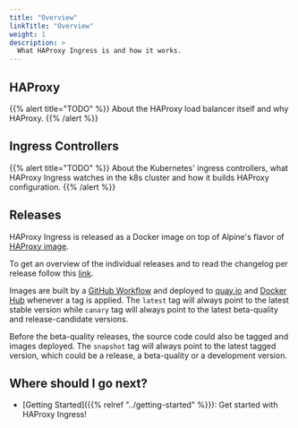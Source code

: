 ```yaml
---
title: "Overview"
linkTitle: "Overview"
weight: 1
description: >
  What HAProxy Ingress is and how it works.
---
```


## HAProxy

{{% alert title="TODO" %}}
About the HAProxy load balancer itself and why HAProxy.
{{% /alert %}}

## Ingress Controllers

{{% alert title="TODO" %}}
About the Kubernetes' ingress controllers, what HAProxy Ingress watches in the k8s cluster and how it builds HAProxy configuration.
{{% /alert %}}

## Releases

HAProxy Ingress is released as a Docker image on top of Alpine's flavor of
[HAProxy image](https://hub.docker.com/_/haproxy).

To get an overview of the individual releases and to read the changelog per release follow this [link](https://github.com/jcmoraisjr/haproxy-ingress/releases).

Images are built by a [GitHub Workflow](https://github.com/jcmoraisjr/haproxy-ingress/actions/workflows/image.yaml)
and deployed to [quay.io](https://quay.io/repository/jcmoraisjr/haproxy-ingress) and
[Docker Hub](https://hub.docker.com/r/jcmoraisjr/haproxy-ingress) whenever a tag is applied.
The `latest` tag will always point to the latest stable version while `canary` tag will always
point to the latest beta-quality and release-candidate versions.

Before the beta-quality releases, the source code could also be tagged and images deployed.
The `snapshot` tag will always point to the latest tagged version, which could be a release,
a beta-quality or a development version.

## Where should I go next?

* [Getting Started]({{% relref "../getting-started" %}}): Get started with HAProxy Ingress!
